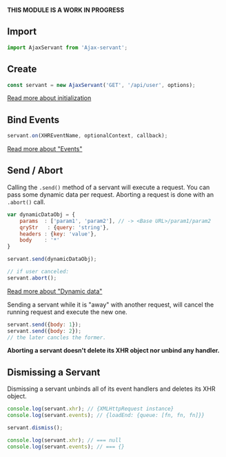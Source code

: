 **THIS MODULE IS A WORK IN PROGRESS**

Import
------
```js
import AjaxServant from 'Ajax-servant';
```




Create
------
```js
const servant = new AjaxServant('GET', '/api/user', options);
```

[Read more about initialization](./init.md)




Bind Events
-----------
```js
servant.on(XHREventName, optionalContext, callback);
```
[Read more about "Events"](./events.md)




Send / Abort
------------
Calling the `.send()` method of a servant will execute a request. You can pass some dynamic data per request.
Aborting a request is done with an `.abort()` call.
```js
var dynamicDataObj = {
	params  : ['param1', 'param2'], // -> <Base URL>/param1/param2
	qryStr   : {query: 'string'},
	headers : {key: 'value'},
	body    : '*'
}

servant.send(dynamicDataObj);

// if user canceled:
servant.abort();
```
[Read more about "Dynamic data"](./dynamic-data.md)

Sending a servant while it is "away" with another request, will cancel the running request and execute the new one.
```js
servant.send({body: 1});
servant.send({body: 2});
// the later cancles the former.
```
**Aborting a servant doesn't delete its XHR object nor unbind any handler.**




Dismissing a Servant
--------------------
Dismissing a servant unbinds all of its event handlers and deletes its XHR object.
```js
console.log(servant.xhr); // {XMLHttpRequest instance}
console.log(servant.events); // {loadEnd: {queue: [fn, fn, fn]}}

servant.dismiss();

console.log(servant.xhr); // === null
console.log(servant.events); // === {}
```
